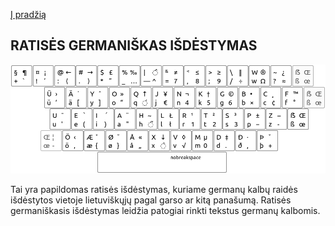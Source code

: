 [Į pradžią](../README.md)

RATISĖS GERMANIŠKAS IŠDĖSTYMAS
--------------------------------

![Ratisės germaniškas išdėstymas](images/lek_ratise_germanic.png)

Tai yra papildomas ratisės išdėstymas, kuriame germanų kalbų raidės išdėstytos vietoje lietuviškųjų pagal garso ar kitą panašumą.
Ratisės germaniškasis išdėstymas leidžia patogiai rinkti tekstus germanų kalbomis.
